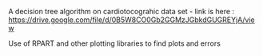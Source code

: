 A decision tree algorithm on cardiotocograhic data set - link is here :
https://drive.google.com/file/d/0B5W8CO0Gb2GGMzJGbkdGUGREYjA/view

Use of RPART and other plotting libraries to find plots and errors 
